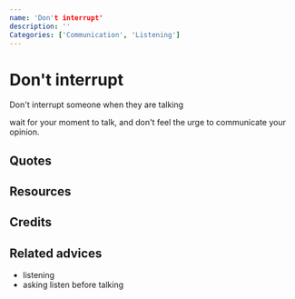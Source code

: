 ```yaml
---
name: 'Don't interrupt'
description: ''
Categories: ['Communication', 'Listening']
---
```

# Don't interrupt

Don't interrupt someone when they are talking

wait for your moment to talk, and don't feel the urge to communicate your opinion. 

## Quotes

## Resources

## Credits

## Related advices

- listening
- asking
listen before talking
